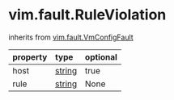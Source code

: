 vim.fault.RuleViolation
=======================
inherits from [vim.fault.VmConfigFault](docs/vim.fault.VmConfigFault.md)

| property | type | optional |
|:---------|:-----|:---------|
| host | [string](string.md "string") | true |
| rule | [string](string.md "string") | None |

